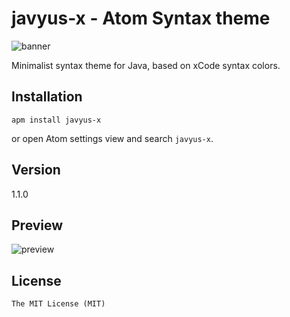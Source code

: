 javyus-x - Atom Syntax theme
========

![banner](http://cdn1.tnwcdn.com/wp-content/blogs.dir/1/files/2014/02/atom-786x245.jpg)

Minimalist syntax theme for Java, based on xCode syntax colors.

Installation
----

```
apm install javyus-x
```

or open Atom settings view and search ```javyus-x```.

Version 
----
1.1.0

Preview
----
![preview](http://img15.hostingpics.net/pics/179500Capturedcran20150316170742.png)

License
---

```text
The MIT License (MIT)
```
